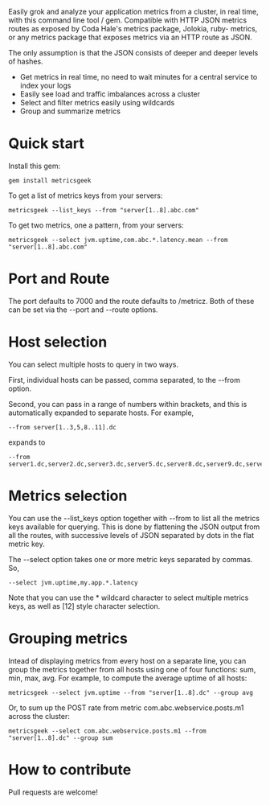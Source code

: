 Easily grok and analyze your application metrics from a cluster, in real time, with this command line tool /
gem. Compatible with HTTP JSON metrics routes as exposed by Coda Hale's metrics package, Jolokia, ruby-
metrics, or any metrics package that exposes metrics via an HTTP route as JSON.

The only assumption is that the JSON consists of deeper and deeper levels of hashes.

* Get metrics in real time, no need to wait minutes for a central service to index your logs
* Easily see load and traffic imbalances across a cluster
* Select and filter metrics easily using wildcards
* Group and summarize metrics

Quick start
===========
Install this gem:

    gem install metricsgeek

To get a list of metrics keys from your servers:

    metricsgeek --list_keys --from "server[1..8].abc.com"

To get two metrics, one a pattern, from your servers:

    metricsgeek --select jvm.uptime,com.abc.*.latency.mean --from "server[1..8].abc.com"

Port and Route
==============
The port defaults to 7000 and the route defaults to /metricz.  Both of these can be set via the --port and
--route options.

Host selection
==============
You can select multiple hosts to query in two ways.

First, individual hosts can be passed, comma separated, to the --from option.

Second, you can pass in a range of numbers within brackets, and this is automatically expanded to separate
hosts.  For example,

    --from server[1..3,5,8..11].dc

expands to

    --from server1.dc,server2.dc,server3.dc,server5.dc,server8.dc,server9.dc,server10.dc,server11.dc

Metrics selection
=================
You can use the --list_keys option together with --from to list all the metrics keys available for querying.
This is done by flattening the JSON output from all the routes, with successive levels of JSON separated by
dots in the flat metric key.

The --select option takes one or more metric keys separated by commas.  So,

    --select jvm.uptime,my.app.*.latency

Note that you can use the * wildcard character to select multiple metrics keys, as well as [12] style
character selection.

Grouping metrics
================
Intead of displaying metrics from every host on a separate line, you can group the metrics together from all hosts using one of four functions: sum, min, max, avg.  For example, to compute the average uptime of all hosts:

    metricsgeek --select jvm.uptime --from "server[1..8].dc" --group avg

Or, to sum up the POST rate from metric com.abc.webservice.posts.m1 across the cluster:

    metricsgeek --select com.abc.webservice.posts.m1 --from "server[1..8].dc" --group sum

How to contribute
=================
Pull requests are welcome!
